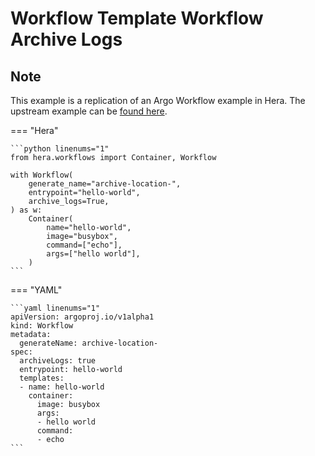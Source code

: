 # Workflow Template  Workflow Archive Logs

## Note

This example is a replication of an Argo Workflow example in Hera.
The upstream example can be [found here](https://github.com/argoproj/argo-workflows/blob/main/examples/workflow-template/workflow-archive-logs.yaml).




=== "Hera"

    ```python linenums="1"
    from hera.workflows import Container, Workflow

    with Workflow(
        generate_name="archive-location-",
        entrypoint="hello-world",
        archive_logs=True,
    ) as w:
        Container(
            name="hello-world",
            image="busybox",
            command=["echo"],
            args=["hello world"],
        )
    ```

=== "YAML"

    ```yaml linenums="1"
    apiVersion: argoproj.io/v1alpha1
    kind: Workflow
    metadata:
      generateName: archive-location-
    spec:
      archiveLogs: true
      entrypoint: hello-world
      templates:
      - name: hello-world
        container:
          image: busybox
          args:
          - hello world
          command:
          - echo
    ```


